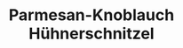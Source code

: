 ---
layout: blog
permalink: /parmesan-knoblauch-huehnerschnitzel/
pagedesc: Parmesan-Knoblauch Hühnerschnitzel
title: Parmesan-Knoblauch Hühnerschnitzel
headline: Parmesan-Knoblauch Hühnerschnitzel
thumbnail: /assets/images/garlic-parmesan-chicken.jpg
datafile: parmesan-knoblauch-huehnerschnitzel
tags: [weniger-als-30-minuten, Huhn, Hauptspeise]
---